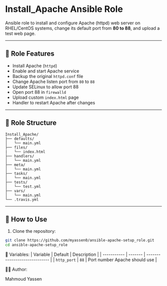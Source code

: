 # Install_Apache Ansible Role

Ansible role to install and configure Apache (httpd) web server on RHEL/CentOS systems, change its default port from **80 to 88**, and upload a test web page.

---

## 📌 Role Features

- Install Apache (`httpd`)
- Enable and start Apache service
- Backup the original `httpd.conf` file
- Change Apache listen port from `80` to `88`
- Update SELinux to allow port 88
- Open port 88 in `firewalld`
- Upload custom `index.html` page
- Handler to restart Apache after changes

---

## 📁 Role Structure
```
Install_Apache/
├── defaults/
│   └── main.yml
├── files/
|   └── index.html
├── handlers/
│   └── main.yml
├── meta/
│   └── main.yml
├── tasks/
│   └── main.yml
├── tests/
│   └── test.yml
├── vars/
│   └── main.yml
└── .travis.yml
```
---

## 🚀 How to Use

1. Clone the repository:

```bash
git clone https://github.com/myassen0/ansible-apache-setup_role.git
cd ansible-apache-setup_role
```

🔧 Variables:
| Variable    | Default | Description                   |
| ----------- | ------- | ----------------------------- |
| `http_port` | `88`    | Port number Apache should use |

👨‍💻 Author:

Mahmoud Yassen

